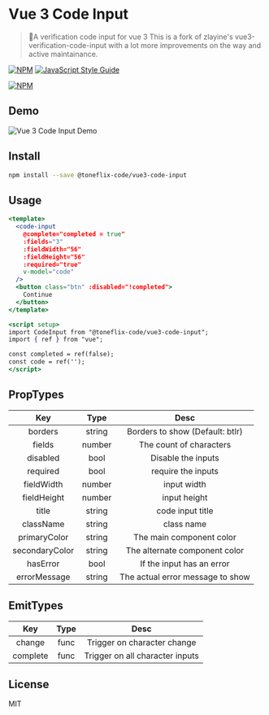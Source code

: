 # Vue 3 Code Input

> 🎉A verification code input for vue 3
> This is a fork of zlayine's vue3-verification-code-input with a lot more improvements on the way and active maintainance.

[![NPM](https://img.shields.io/npm/v//@toneflix-code/vue3-code-input.svg)](https://www.npmjs.com/package//@toneflix-code/vue3-code-input) [![JavaScript Style Guide](https://img.shields.io/badge/code_style-standard-brightgreen.svg)](https://standardjs.com)

[![NPM](https://nodei.co/npm//@toneflix-code/vue3-code-input.png)](https://nodei.co/npm/@toneflix-code/vue3-code-input)

## Demo

![Vue 3 Code Input Demo](https://github.com/toneflix-forks/vue3-code-input/blob/master/public/demo_image.png?raw=true)

## Install

```bash
npm install --save @toneflix-code/vue3-code-input
```

## Usage

```jsx
<template>
  <code-input
    @complete="completed = true"
    :fields="3"
    :fieldWidth="56"
    :fieldHeight="56"
    :required="true"
    v-model="code"
  />
  <button class="btn" :disabled="!completed">
    Continue
  </button>
</template>

<script setup>
import CodeInput from "@toneflix-code/vue3-code-input";
import { ref } from "vue";

const completed = ref(false);
const code = ref('');
</script>
```

## PropTypes

|        Key       |  Type  |              Desc                |
| :--------------: | :----: | :------------------------------: |
|      borders     | string | Borders to show (Default: btlr)  |
|      fields      | number |    The count of characters       |
|     disabled     |  bool  |      Disable the inputs          |
|     required     |  bool  |      require the inputs          |
|    fieldWidth    | number |          input width             |
|    fieldHeight   | number |         input height             |
|       title      | string |       code input title           |
|     className    | string |          class name              |
|   primaryColor   | string |   The main component color       |
|  secondaryColor  | string | The alternate component color    |
|     hasError     |  bool  |    If the input has an error     |
|   errorMessage   | string | The actual error message to show |

## EmitTypes

|   Key    | Type |              Desc               |
| :------: | :--: | :-----------------------------: |
|  change  | func |   Trigger on character change   |
| complete | func | Trigger on all character inputs |

## License

MIT
